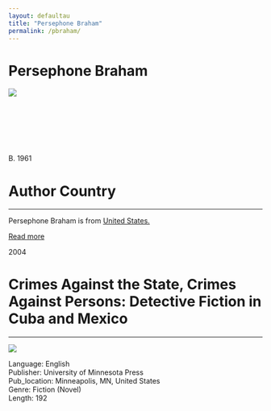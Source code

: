 ```yaml
---
layout: defaultau
title: "Persephone Braham"
permalink: /pbraham/
---
```

<div class="content">
    <h1>Persephone Braham</h1>
    <div class="quote">
        <div><img src="https://www.cgas.udel.edu/IMAGES%20BIOS/BRAHAM_P.JPG?RenditionID=14" class="logo"></div>
    </div>
    <div class="timeline">
        <div style="padding-bottom:100px;"></div>
        <div class="block">
            <div class="date right"><p class="right"> B. 1961 </p></div>
            <div class="dot"></div>
            <div class="left first">
            <div class="author_country">
                <h1>Author Country</h1><hr>
            <div class="aclocation"><p> Persephone Braham is from <a href="{{ site.baseurl }}/1">United States.</a></p></div>
              <div class="acreadmore">  <a href="#" target="_blank">Read more</a></div>
            </div>
            </div>
        </div>
        <div class="block">
            <div class="date left"><p class="left">2004</p></div>
            <div class="dot"></div>
            <div class="right">
                <h1>Crimes Against the State, Crimes Against Persons: Detective Fiction in Cuba and Mexico</h1><hr>
                <p><img src="https://www.upress.umn.edu/book-division/books/crimes-against-the-state-crimes-against-persons/@@images/image/mini"></p>
 			<p> Language: English <br/>
                Publisher: University of Minnesota Press <br/>
                Pub_location: Minneapolis, MN, United States <br/>
                Genre: Fiction (Novel) <br/>
                Length: 192 <br/>                </p>
            </div>
        </div>
  <!-- partial -->
<script src='https://cdnjs.cloudflare.com/ajax/libs/jquery/3.1.1/jquery.min.js'></script><script  src="{{ site.baseurl }}/assets/js/authorscript.js"></script>